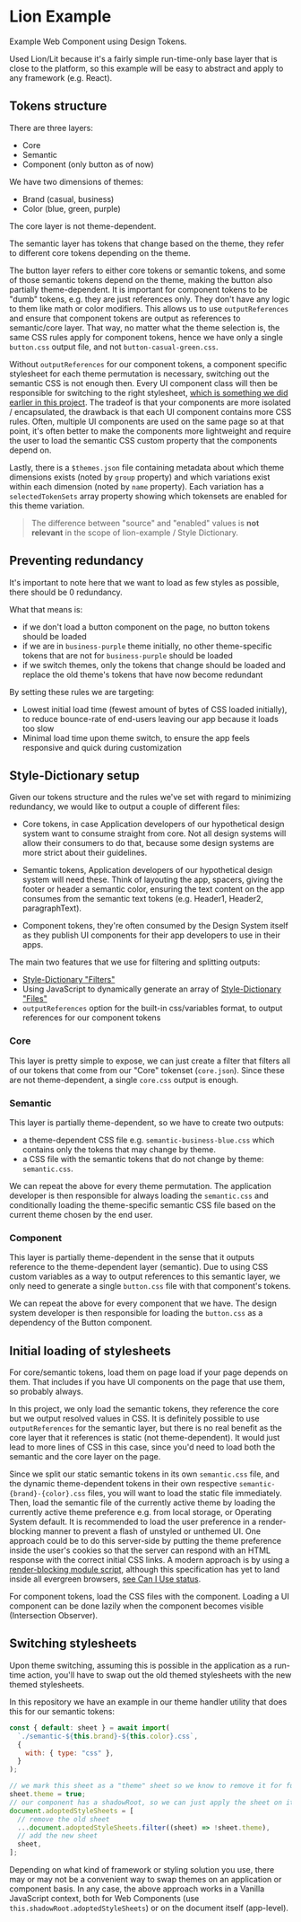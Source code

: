# Lion Example

Example Web Component using Design Tokens.

Used Lion/Lit because it's a fairly simple run-time-only base layer that is close to the platform, so this example will be easy to abstract and apply to any framework (e.g. React).

## Tokens structure

There are three layers:

- Core
- Semantic
- Component (only button as of now)

We have two dimensions of themes:

- Brand (casual, business)
- Color (blue, green, purple)

The core layer is not theme-dependent.

The semantic layer has tokens that change based on the theme, they refer to different core tokens depending on the theme.

The button layer refers to either core tokens or semantic tokens, and some of those semantic tokens depend on the theme, making the button also partially theme-dependent.
It is important for component tokens to be "dumb" tokens, e.g. they are just references only. They don't have any logic to them like math or color modifiers.
This allows us to use `outputReferences` and ensure that component tokens are output as references to semantic/core layer.
That way, no matter what the theme selection is, the same CSS rules apply for component tokens, hence we have only a single `button.css` output file, and not `button-casual-green.css`.

Without `outputReferences` for our component tokens, a component specific stylesheet for each theme permutation is necessary, switching out the semantic CSS is not enough then.
Every UI component class will then be responsible for switching to the right stylesheet, [which is something we did earlier in this project](https://github.com/tokens-studio/lion-example/tree/b1c3c6a247956a5c3420c3073f8fb33bfbc40e85). The tradeof is that your components are more isolated / encapsulated, the drawback is that each UI component contains more CSS rules.
Often, multiple UI components are used on the same page so at that point, it's often better to make the components more lightweight and require the user to load the semantic CSS custom property that the components depend on.

Lastly, there is a `$themes.json` file containing metadata about which theme dimensions exists (noted by `group` property) and which variations exist within each dimension (noted by `name` property). Each variation has a `selectedTokenSets` array property showing which tokensets are enabled for this theme variation.

> The difference between "source" and "enabled" values is **not relevant** in the scope of lion-example / Style Dictionary.

## Preventing redundancy

It's important to note here that we want to load as few styles as possible, there should be 0 redundancy.

What that means is:

- if we don't load a button component on the page, no button tokens should be loaded
- if we are in `business-purple` theme initially, no other theme-specific tokens that are not for `business-purple` should be loaded
- if we switch themes, only the tokens that change should be loaded and replace the old theme's tokens that have now become redundant

By setting these rules we are targeting:

- Lowest initial load time (fewest amount of bytes of CSS loaded initially), to reduce bounce-rate of end-users leaving our app because it loads too slow
- Minimal load time upon theme switch, to ensure the app feels responsive and quick during customization

## Style-Dictionary setup

Given our tokens structure and the rules we've set with regard to minimizing redundancy, we would like to output a couple of different files:

- Core tokens, in case Application developers of our hypothetical design system want to consume straight from core. Not all design systems will allow their consumers to do that, because some design systems are more strict about their guidelines.

- Semantic tokens, Application developers of our hypothetical design system will need these. Think of layouting the app, spacers, giving the footer or header a semantic color, ensuring the text content on the app consumes from the semantic text tokens (e.g. Header1, Header2, paragraphText).

- Component tokens, they're often consumed by the Design System itself as they publish UI components for their app developers to use in their apps.

The main two features that we use for filtering and splitting outputs:

- [Style-Dictionary "Filters"](https://amzn.github.io/style-dictionary/#/formats?id=filtering-tokens)
- Using JavaScript to dynamically generate an array of [Style-Dictionary "Files"](https://amzn.github.io/style-dictionary/#/formats?id=using-formats)
- `outputReferences` option for the built-in css/variables format, to output references for our component tokens

### Core

This layer is pretty simple to expose, we can just create a filter that filters all of our tokens that come from our "Core" tokenset (`core.json`). Since these are not theme-dependent, a single `core.css` output is enough.

### Semantic

This layer is partially theme-dependent, so we have to create two outputs:

- a theme-dependent CSS file e.g. `semantic-business-blue.css` which contains only the tokens that may change by theme.
- a CSS file with the semantic tokens that do not change by theme: `semantic.css`.

We can repeat the above for every theme permutation. The application developer is then responsible for always loading the `semantic.css` and conditionally loading the theme-specific semantic CSS file based on the current theme chosen by the end user.

### Component

This layer is partially theme-dependent in the sense that it outputs reference to the theme-dependent layer (semantic).
Due to using CSS custom variables as a way to output references to this semantic layer, we only need to generate a single `button.css` file with that component's tokens.

We can repeat the above for every component that we have. The design system developer is then responsible for loading the `button.css` as a dependency of the Button component.

## Initial loading of stylesheets

For core/semantic tokens, load them on page load if your page depends on them.
That includes if you have UI components on the page that use them, so probably always.

In this project, we only load the semantic tokens, they reference the core but we output resolved values in CSS.
It is definitely possible to use `outputReferences` for the semantic layer,
but there is no real benefit as the core layer that it references is static (not theme-dependent).
It would just lead to more lines of CSS in this case, since you'd need to load both the semantic and the core layer on the page.

Since we split our static semantic tokens in its own `semantic.css` file, and the dynamic theme-dependent tokens in their own respective `semantic-{brand}-{color}.css` files,
you will want to load the static file immediately.
Then, load the semantic file of the currently active theme by loading the currently active theme preference e.g. from local storage, or Operating System default.
It is recommended to load the user preference in a render-blocking manner to prevent a flash of unstyled or unthemed UI.
One approach could be to do this server-side by putting the theme preference inside the user's cookies so that the server can respond with an HTML response with the correct initial CSS links.
A modern approach is by using a [render-blocking module script](https://developer.mozilla.org/en-US/docs/Web/HTML/Element/script#blocking), although this specification has yet to land inside all evergreen browsers, [see Can I Use status](https://caniuse.com/mdn-html_elements_script_blocking).

For component tokens, load the CSS files with the component.
Loading a UI component can be done lazily when the component becomes visible (Intersection Observer).

## Switching stylesheets

Upon theme switching, assuming this is possible in the application as a run-time action, you'll have to swap out the old themed stylesheets with the new themed stylesheets.

In this repository we have an example in our theme handler utility that does this for our semantic tokens:

```js
const { default: sheet } = await import(
  `./semantic-${this.brand}-${this.color}.css`,
  {
    with: { type: "css" },
  }
);

// we mark this sheet as a "theme" sheet so we know to remove it for future swaps
sheet.theme = true;
// our component has a shadowRoot, so we can just apply the sheet on it so its styles don't leak outwards
document.adoptedStyleSheets = [
  // remove the old sheet
  ...document.adoptedStyleSheets.filter((sheet) => !sheet.theme),
  // add the new sheet
  sheet,
];
```

Depending on what kind of framework or styling solution you use, there may or may not be a convenient way to swap themes on an application or component basis.
In any case, the above approach works in a Vanilla JavaScript context, both for Web Components (use `this.shadowRoot.adoptedStyleSheets`) or on the document itself (app-level).
